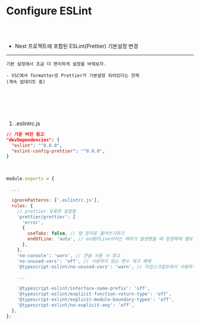 # Configure ESLint

<br />
<br />

* Nest 프로젝트에 포함된 ESLint(Prettier) 기본설정 변경
---

```
기본 설정에서 조금 더 편리하게 설정을 바꿔보자.

- VSC에서 formatter로 Prettier가 기본설정 되어있다는 전제
(계속 업데이트 중)
```

<br />
<br />
<br />
<br />

1. .eslintrc.js

```json
// 기준 버전 참고
"devDependencies": {
  "eslint": "^8.0.0",
  "eslint-config-prettier": "^9.0.0",
}
```

<br />

```javascript
module.exports = {

  ...

  ignorePatterns: ['.eslintrc.js'],
  rules: {
    // prettier 유용한 설정들
    'prettier/prettier': [
      'error',
      {
        useTabs: false, // 탭 문자로 들여쓰기하기
        endOfLine: 'auto', // endOfLine이라는 에러가 발생했을 때 운영체제 별로 알맞은 값을 사용
      },
    ],
    'no-console': 'warn', // 콘솔 사용 시 경고
    'no-unused-vars': 'off', // 사용하지 않는 변수 체크 해제
    '@typescript-eslint/no-unused-vars': 'warn', // 타입스크립트에서 사용하지 않는 변수 경고

    ...
    
    '@typescript-eslint/interface-name-prefix': 'off',
    '@typescript-eslint/explicit-function-return-type': 'off',
    '@typescript-eslint/explicit-module-boundary-types': 'off',
    '@typescript-eslint/no-explicit-any': 'off',
  },
};
```
